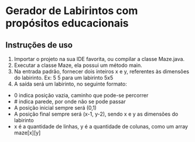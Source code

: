 # Gerador de Labirintos com propósitos educacionais

## Instruções de uso
1. Importar o projeto na sua IDE favorita, ou compilar a classe Maze.java. 
1. Executar a classe Maze, ela possui um método main.
1. Na entrada padrão, fornecer dois inteiros x e y, referentes às dimensões do labirinto. Ex: 5 5 para um labirinto 5x5
1. A saída será um labirinto, no seguinte formato:
- 0 indica posição vazia, caminho que pode-se percorrer
- \# indica parede, por onde não se pode passar
- A posição inicial sempre será (0,1)
- A posição final sempre será (x-1, y-2), sendo x e y as dimensões do labirinto
- x é a quantidade de linhas, y é a quantidade de colunas, como um array maze[x][y]
